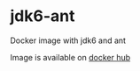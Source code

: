 # jdk6-ant
Docker image with jdk6 and ant

Image is available on [docker hub](https://hub.docker.com/repository/docker/thomo/j6-ant)
